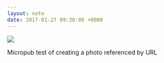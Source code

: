 ```yaml
---
layout: note
date: 2017-01-27 09:38:08 +0000
---
```

![](http://0.0.0.0:4567/micropub/devsite)

Micropub test of creating a photo referenced by URL